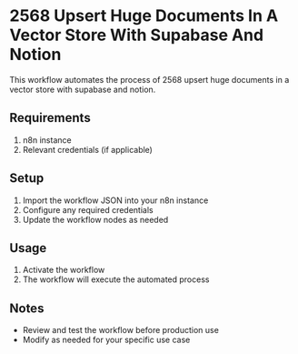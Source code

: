 # 2568 Upsert Huge Documents In A Vector Store With Supabase And Notion

This workflow automates the process of 2568 upsert huge documents in a vector store with supabase and notion.

## Requirements

1. n8n instance
2. Relevant credentials (if applicable)

## Setup

1. Import the workflow JSON into your n8n instance
2. Configure any required credentials
3. Update the workflow nodes as needed

## Usage

1. Activate the workflow
2. The workflow will execute the automated process

## Notes

- Review and test the workflow before production use
- Modify as needed for your specific use case
